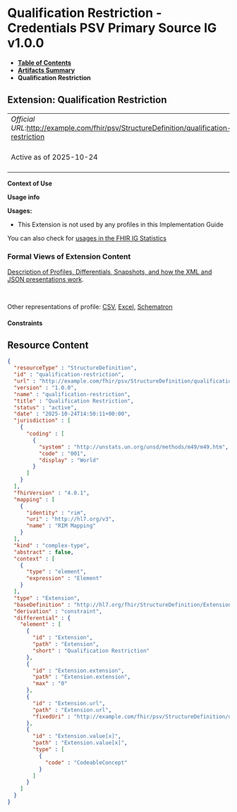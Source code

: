 # Qualification Restriction - Credentials PSV Primary Source IG v1.0.0

* [**Table of Contents**](toc.md)
* [**Artifacts Summary**](artifacts.md)
* **Qualification Restriction**

## Extension: Qualification Restriction 

| | |
| :--- | :--- |
| *Official URL*:http://example.com/fhir/psv/StructureDefinition/qualification-restriction | *Version*:1.0.0 |
| Active as of 2025-10-24 | *Computable Name*:qualification-restriction |

**Context of Use**

**Usage info**

**Usages:**

* This Extension is not used by any profiles in this Implementation Guide

You can also check for [usages in the FHIR IG Statistics](https://packages2.fhir.org/xig/credentials-psv-primarysource|current/StructureDefinition/qualification-restriction)

### Formal Views of Extension Content

 [Description of Profiles, Differentials, Snapshots, and how the XML and JSON presentations work](http://build.fhir.org/ig/FHIR/ig-guidance/readingIgs.html#structure-definitions). 

 

Other representations of profile: [CSV](StructureDefinition-qualification-restriction.csv), [Excel](StructureDefinition-qualification-restriction.xlsx), [Schematron](StructureDefinition-qualification-restriction.sch) 

#### Constraints



## Resource Content

```json
{
  "resourceType" : "StructureDefinition",
  "id" : "qualification-restriction",
  "url" : "http://example.com/fhir/psv/StructureDefinition/qualification-restriction",
  "version" : "1.0.0",
  "name" : "qualification-restriction",
  "title" : "Qualification Restriction",
  "status" : "active",
  "date" : "2025-10-24T14:50:11+00:00",
  "jurisdiction" : [
    {
      "coding" : [
        {
          "system" : "http://unstats.un.org/unsd/methods/m49/m49.htm",
          "code" : "001",
          "display" : "World"
        }
      ]
    }
  ],
  "fhirVersion" : "4.0.1",
  "mapping" : [
    {
      "identity" : "rim",
      "uri" : "http://hl7.org/v3",
      "name" : "RIM Mapping"
    }
  ],
  "kind" : "complex-type",
  "abstract" : false,
  "context" : [
    {
      "type" : "element",
      "expression" : "Element"
    }
  ],
  "type" : "Extension",
  "baseDefinition" : "http://hl7.org/fhir/StructureDefinition/Extension",
  "derivation" : "constraint",
  "differential" : {
    "element" : [
      {
        "id" : "Extension",
        "path" : "Extension",
        "short" : "Qualification Restriction"
      },
      {
        "id" : "Extension.extension",
        "path" : "Extension.extension",
        "max" : "0"
      },
      {
        "id" : "Extension.url",
        "path" : "Extension.url",
        "fixedUri" : "http://example.com/fhir/psv/StructureDefinition/qualification-restriction"
      },
      {
        "id" : "Extension.value[x]",
        "path" : "Extension.value[x]",
        "type" : [
          {
            "code" : "CodeableConcept"
          }
        ]
      }
    ]
  }
}

```
